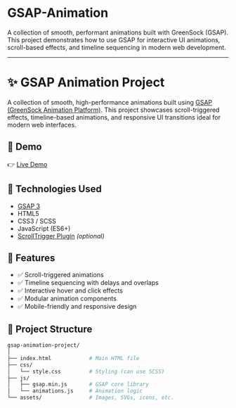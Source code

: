 # GSAP-Animation
A collection of smooth, performant animations built with GreenSock (GSAP). This project demonstrates how to use GSAP for interactive UI animations, scroll-based effects, and timeline sequencing in modern web development.

---------------------------------------------------------------------------------------------------------------------------

# ✨ GSAP Animation Project

A collection of smooth, high-performance animations built using [GSAP (GreenSock Animation Platform)](https://greensock.com/gsap/). This project showcases scroll-triggered effects, timeline-based animations, and responsive UI transitions ideal for modern web interfaces.

## 🚀 Demo

👉 [Live Demo](https://your-demo-link.com)  


## 🧰 Technologies Used

- [GSAP 3](https://greensock.com/gsap/)
- HTML5
- CSS3 / SCSS
- JavaScript (ES6+)
- [ScrollTrigger Plugin](https://greensock.com/scrolltrigger/) *(optional)*

## 🎯 Features

- ✅ Scroll-triggered animations
- ✅ Timeline sequencing with delays and overlaps
- ✅ Interactive hover and click effects
- ✅ Modular animation components
- ✅ Mobile-friendly and responsive design

## 📁 Project Structure

```bash
gsap-animation-project/
│
├── index.html            # Main HTML file
├── css/
│   └── style.css         # Styling (can use SCSS)
├── js/
│   ├── gsap.min.js       # GSAP core library
│   └── animations.js     # Animation logic
└── assets/               # Images, SVGs, icons, etc.
